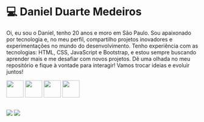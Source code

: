 # 💻 Daniel Duarte Medeiros

Oi, eu sou o Daniel, tenho 20 anos e moro em São Paulo. Sou apaixonado por tecnologia e, no meu perfil, compartilho projetos inovadores e experimentações no mundo do desenvolvimento. Tenho experiência com as tecnologias: HTML, CSS, JavaScript e Bootstrap, e estou sempre buscando aprender mais e me desafiar com novos projetos. Dê uma olhada no meu repositório e fique à vontade para interagir! Vamos trocar ideias e evoluir juntos!
<div style="display: inline_block">
<img src="https://cdn.jsdelivr.net/gh/devicons/devicon@latest/icons/html5/html5-original.svg" width="45" height="45"/>
<img src="https://cdn.jsdelivr.net/gh/devicons/devicon@latest/icons/css3/css3-plain.svg" width="45" height="45"/>
<img src="https://cdn.jsdelivr.net/gh/devicons/devicon@latest/icons/javascript/javascript-plain.svg" width="45" height="45"/>
<img src="https://cdn.jsdelivr.net/gh/devicons/devicon@latest/icons/bootstrap/bootstrap-original.svg" width="45" height="45"/>
</div>

##

<div style="display: inline_block">
  <a href="mailto:duartedaniel.contato@gmail.com"><img src="https://img.shields.io/badge/Gmail-D14836?style=for-the-badge&logo=gmail&logoColor=white" target="_blank"></a>
  <a href="www.linkedin.com/in/daniel-duarte-medeiros-aa8134230"><img src="https://img.shields.io/badge/LinkedIn-0077B5?style=for-the-badge&logo=linkedin&logoColor=white" target="_blank"></a>
</div>
